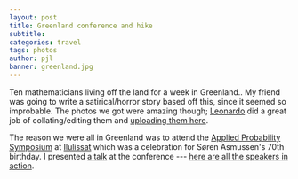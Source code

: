 ```yaml
---
layout: post
title: Greenland conference and hike
subtitle: 
categories: travel
tags: photos
author: pjl
banner: greenland.jpg
---
```


Ten mathematicians living off the land for a week in Greenland.. My friend was going to write a satirical/horror story based off this, since it seemed so improbable. The photos we got were amazing though; [Leonardo](https://www.liverpool.ac.uk/mathematical-sciences/staff/leonardo-rojas-nandayapa/) did a great job of collating/editing them and [uploading them here](https://www.flickr.com/photos/32911979@N00/collections/72157680705107283/).   

The reason we were all in Greenland was to attend the [Applied Probability Symposium](http://thiele.au.dk/events/conferences/2016/ilulissat/) at [Ilulissat](https://www.flickr.com/photos/32911979@N00/sets/72157671794657990) which was a celebration for Søren Asmussen's 70th birthday. I presented [a talk](/pdfs/greenland.pdf) at the conference --- [here are all the speakers in action](https://www.flickr.com/photos/32911979@N00/sets/72157672172055201).